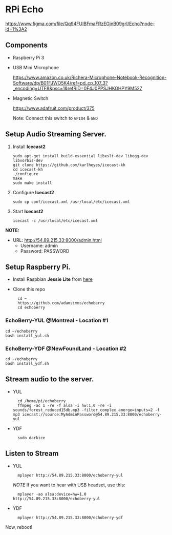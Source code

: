 # RPi Echo

https://www.figma.com/file/Qq94FUIBFmaFRzEGjnB09grI/Echo?node-id=1%3A2


## Components

- Raspberry Pi 3

- USB Mini Microphone
    
    https://www.amazon.co.uk/Richera-Microphone-Notebook-Recognition-Software/dp/B01FJWO5K4/ref=pd_cp_107_3?_encoding=UTF8&psc=1&refRID=0F4J0PPSJHKGHPY9M527

- Magnetic Switch
    
    https://www.adafruit.com/product/375
    
    Note: Connect this switch to `GPIO4` & `GND`

## Setup Audio Streaming Server.

1. Install **Icecast2**

       sudo apt-get install build-essential libxslt-dev libogg-dev libvorbis-dev
       git clone https://github.com/karlheyes/icecast-kh
       cd icecast-kh
       ./configure
       make
       sudo make install

2. Configure **Icecast2**
   
       sudo cp conf/icecast.xml /usr/local/etc/icecast.xml

3. Start **Icecast2**

       icecast -c /usr/local/etc/icecast.xml

**NOTE:** 

- URL: http://54.89.215.33:8000/admin.html
    * Username: admin
    * Password: PASSWORD


## Setup Raspberry Pi.

- Install Raspbian **Jessie Lite** from [here](http://downloads.raspberrypi.org/raspbian_lite/images/raspbian_lite-2017-07-05/2017-07-05-raspbian-jessie-lite.zip)

- Clone this repo
    
        cd ~
        https://github.com/adamsimms/echoberry
        cd echoberry

### EchoBerry-YUL @Montreal - Location #1
    
    cd ~/echoberry
    bash install_yul.sh

### EchoBerry-YDF @NewFoundLand - Location #2
        
    cd ~/echoberry
    bash install_ydf.sh

## Stream audio to the server.

- YUL
        
        cd /home/pi/echoberry
        ffmpeg -ac 1 -re -f alsa -i hw:1,0 -re -i sounds/forest_reduced15db.mp3 -filter_complex amerge=inputs=2 -f mp3 icecast://source:MyAdminPassword@54.89.215.33:8000/echoberry-yul

- YDF
        
        sudo darkice


## Listen to Stream

- YUL
    
        mplayer http://54.89.215.33:8000/echoberry-yul
    
    *NOTE* If you want to hear with USB headset, use this:
        
        mplayer -ao alsa:device=hw=1.0 http://54.89.215.33:8000/echoberry-yul

- YDF
    
        mplayer http://54.89.215.33:8000/echoberry-ydf

Now, reboot!
